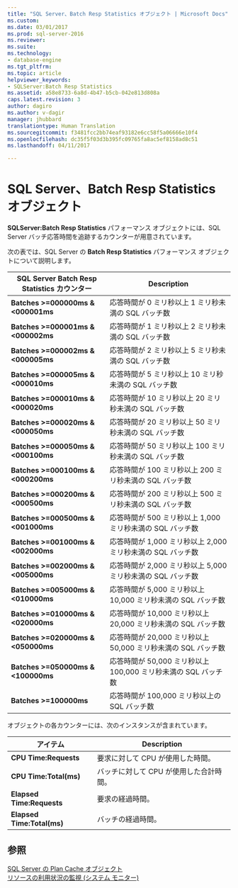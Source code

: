 ```yaml
---
title: "SQL Server、Batch Resp Statistics オブジェクト | Microsoft Docs"
ms.custom: 
ms.date: 03/01/2017
ms.prod: sql-server-2016
ms.reviewer: 
ms.suite: 
ms.technology:
- database-engine
ms.tgt_pltfrm: 
ms.topic: article
helpviewer_keywords:
- SQLServer:Batch Resp Statistics
ms.assetid: a58e8733-6a8d-4b47-b5cb-042e813d808a
caps.latest.revision: 3
author: dagiro
ms.author: v-dagir
manager: jhubbard
translationtype: Human Translation
ms.sourcegitcommit: f3481fcc2bb74eaf93182e6cc58f5a06666e10f4
ms.openlocfilehash: dc35f5f03d3b395fc09765fa8ac5ef8158ad8c51
ms.lasthandoff: 04/11/2017

---
```

# <a name="sql-server-batch-resp-statistics-object"></a>SQL Server、Batch Resp Statistics オブジェクト
**SQLServer:Batch Resp Statistics** パフォーマンス オブジェクトには、SQL Server バッチ応答時間を追跡するカウンターが用意されています。

次の表では、SQL Server の **Batch Resp Statistics** パフォーマンス オブジェクトについて説明します。


|**SQL Server Batch Resp Statistics カウンター**|Description|  
|-------------|-----------------|  
|**Batches >=000000ms & \<000001ms**|応答時間が 0 ミリ秒以上 1 ミリ秒未満の SQL バッチ数|
|**Batches >=000001ms & \<000002ms**|応答時間が 1 ミリ秒以上 2 ミリ秒未満の SQL バッチ数|
|**Batches >=000002ms & \<000005ms**|応答時間が 2 ミリ秒以上 5 ミリ秒未満の SQL バッチ数|
|**Batches >=000005ms & \<000010ms**|応答時間が 5 ミリ秒以上 10 ミリ秒未満の SQL バッチ数|
|**Batches >=000010ms & \<000020ms**|応答時間が 10 ミリ秒以上 20 ミリ秒未満の SQL バッチ数|
|**Batches >=000020ms & \<000050ms**|応答時間が 20 ミリ秒以上 50 ミリ秒未満の SQL バッチ数|
|**Batches >=000050ms & \<000100ms**|応答時間が 50 ミリ秒以上 100 ミリ秒未満の SQL バッチ数|
|**Batches >=000100ms & \<000200ms**|応答時間が 100 ミリ秒以上 200 ミリ秒未満の SQL バッチ数|
|**Batches >=000200ms & \<000500ms**|応答時間が 200 ミリ秒以上 500 ミリ秒未満の SQL バッチ数|
|**Batches >=000500ms & \<001000ms**|応答時間が 500 ミリ秒以上 1,000 ミリ秒未満の SQL バッチ数|
|**Batches >=001000ms & \<002000ms**|応答時間が 1,000 ミリ秒以上 2,000 ミリ秒未満の SQL バッチ数|
|**Batches >=002000ms & \<005000ms**|応答時間が 2,000 ミリ秒以上 5,000 ミリ秒未満の SQL バッチ数|
|**Batches >=005000ms & \<010000ms**|応答時間が 5,000 ミリ秒以上 10,000 ミリ秒未満の SQL バッチ数|
|**Batches >=010000ms & \<020000ms**|応答時間が 10,000 ミリ秒以上 20,000 ミリ秒未満の SQL バッチ数|
|**Batches >=020000ms & \<050000ms**|応答時間が 20,000 ミリ秒以上 50,000 ミリ秒未満の SQL バッチ数|
|**Batches >=050000ms & \<100000ms**|応答時間が 50,000 ミリ秒以上 100,000 ミリ秒未満の SQL バッチ数| 
|**Batches &gt;=100000ms**|応答時間が 100,000 ミリ秒以上の SQL バッチ数| 

オブジェクトの各カウンターには、次のインスタンスが含まれています。  
  
|アイテム|Description|  
|----------|-----------------|  
|**CPU Time:Requests**|要求に対して CPU が使用した時間。|  
|**CPU Time:Total(ms)**|バッチに対して CPU が使用した合計時間。|  
|**Elapsed Time:Requests**|要求の経過時間。|  
|**Elapsed Time:Total(ms)**|バッチの経過時間。|  

## <a name="see-also"></a>参照
[SQL Server の Plan Cache オブジェクト](../../relational-databases/performance-monitor/sql-server-plan-cache-object.md)  
[リソースの利用状況の監視 (システム モニター)](../../relational-databases/performance-monitor/monitor-resource-usage-system-monitor.md)  
